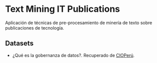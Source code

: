 # Text Mining IT Publications

Aplicación de técnicas de pre-procesamiento de minería de texto sobre publicaciones de tecnología.

## Datasets

* ¿Qué es la gobernanza de datos?. Recuperado de [CIOPerú](https://cioperu.pe/articulo/32080/que-es-la-gobernanza-de-datos/).